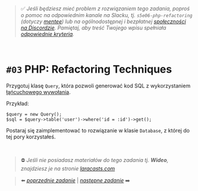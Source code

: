 > :white_check_mark: *Jeśli będziesz mieć problem z rozwiązaniem tego zadania, poproś o pomoc na odpowiednim kanale na Slacku, tj. `s5e06-php-refactoring` (dotyczy [mentee](https://devmentor.pl/mentoring-javascript/)) lub na ogólnodostępnej i bezpłatnej [społeczności na Discordzie](https://devmentor.pl/discord). Pamiętaj, aby treść Twojego wpisu spełniała [odpowiednie kryteria](https://devmentor.pl/jak-prosic-o-pomoc/).*

&nbsp;

# `#03` PHP: Refactoring Techniques

Przygotuj klasę `Query`, która pozwoli generować kod SQL z wykorzystaniem [łąńcuchowego wywołania](https://bulldogjob.pl/readme/upiekszanie-kodu-w-php-za-pomoca-method-chaining).

Przykład:
```
$query = new Query();
$sql = $query->table('user')->where('id = :id')->get();
```

Postaraj się zaimplementować to rozwiązanie w klasie `Database`, z której do tej pory korzystałeś.

&nbsp;
> :no_entry: *Jeśli nie posiadasz materiałów do tego zadania tj. **Wideo**, znajdziesz je na stronie [laracasts.com](https://laracasts.com/referral/bogolubow)*

> :arrow_left: [*poprzednie zadanie*](./../02) | [*następne zadanie*](./../04) :arrow_right:
